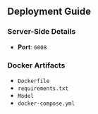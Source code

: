 ## Deployment Guide

### Server-Side Details

- **Port**: `6008`

### Docker Artifacts

- `Dockerfile`
- `requirements.txt`
- `Model`
- `docker-compose.yml`